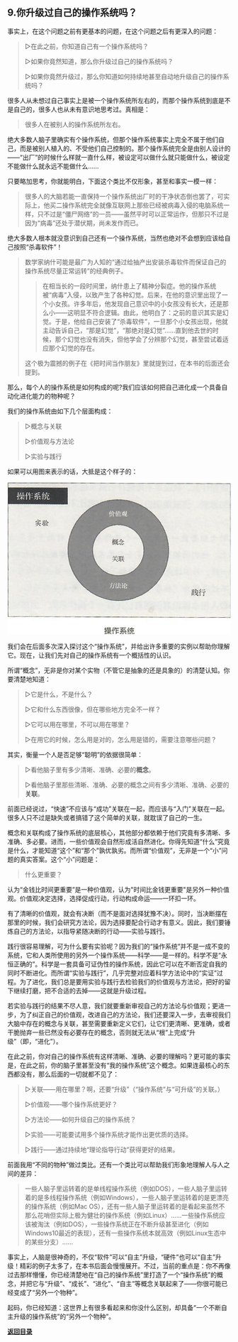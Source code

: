 ## 9.你升级过自己的操作系统吗？

事实上，在这个问题之前有更基本的问题，在这个问题之后有更深入的问题：

> ▷在此之前，你知道自己有一个操作系统吗？
>
> ▷如果你竟然知道，那么你升级过自己的操作系统吗？
>
> ▷如果你竟然升级过，那么你知道如何持续地甚至自动地升级自己的操作系统吗？

很多人从未想过自己事实上是被一个操作系统所左右的，而那个操作系统到底是不是自己的，很多人也从未有意识地思考过。真相是：

> 很多人在被别人的操作系统所左右。

绝大多数人脑子里确实有个操作系统，但那个操作系统事实上完全不属于他们自己，而是被别人植入的、不受他们自己控制的。那个操作系统完全是由别人设计的——“出厂”的时候什么样就一直什么样，被设定可以做什么就只能做什么，被设定不能做什么就永远不能做什么......

只要略加思考，你就能明白，下面这个类比不仅形象，甚至和事实一模一样：

> 很多人的大脑若能一直保持一个操作系统出厂时的干净状态倒也罢了，可实际上，他买二操作系统完全就像互联网上那些已经被病毒入侵的电脑系统一样，只不过是“僵尸网络”的一员——虽然平时可以正常运作，但那只不过是因为“病毒”还处于潜伏期，尚未发作而已。

绝大多数人根本就没意识到自己还有一个操作系统，当然也绝对不会想到应该给自己按照“杀毒软件”！

> 数学家纳什可能是最广为人知的“通过给抽产出安装杀毒软件而保证自己的操作系统尽量正常运转”的经典例子。
>
> > 在相当长的一段时间里，纳什患上了精神分裂症。他的操作系统被“病毒”入侵，以致产生了各种幻觉。后来，在他的意识里出现了一个小女孩。许多年后，他发现自己意识中的小女孩没有长大，还是那么小——这明显不符合逻辑。由此，他明白了：之前的意识其实是幻觉。于是，他给自己安装了“杀毒软件”，一旦那个小女孩出现，他就主动告诉自己，“那是幻觉”，“那绝对是幻觉”......直到他去世的时候，那个幻觉也没有消失，但他学会了分辨那个幻觉，甚至尝试着适应那个幻觉的存在。
>
> 这个极为震撼的例子在《把时间当作朋友》里就提到过，在本书的后面还会提到。

那么，每个人的操作系统是如何构成的呢?我们应该如何把自己进化成一个具备自动化进化能力的物种呢？

我们的操作系统由如下几个层面构成：

> ▷概念与关联
>
> ▷价值观与方法论
>
> ▷实验与践行

如果可以用图来表示的话，大抵是这个样子的：

![Scan (2)](images/Scan.jpg)

我们会在后面多次深入探讨这个“操作系统”，并给出许多重要的实例以帮助你理解它。现在，让我们先对自己的操作系统有一个概括性的认识。

所谓“概念”，无非是你对某个实物（不管它是抽象的还是具象的）的清楚认知。你要清楚地知道：

> ▷它是什么，不是什么？
>
> ▷它和什么东西很像，但在哪些地方完全不一样？
>
> ▷它可以用在哪里，不可以用在哪里？
>
> ▷在用它的时候，怎么用是对的，怎么用是错的，需要注意哪些问题？

其实，衡量一个人是否足够“聪明”的依据很简单：

> ▷看他脑子里有多少清晰、准确、必要的**概念**。
>
> ▷看他脑子里那些清晰、准确、必要的概念之间有多少清晰、准确、必要的**关联**。

前面已经说过，“快速”不应该与“成功”关联在一起，而应该与“入门”关联在一起。很多人只不过是缺失或者搞错了这个简单的关联，就耽误了自己的一生。

概念和关联构成了操作系统的底层核心，其他部分都依赖于他们究竟有多清晰、多准确、多必要。进而，一些价值观会自然形成活自然进化。你得先知道“什么”究竟是什么，才能知道“这个”和“那个”孰优孰劣。而所谓“价值观”，无非是一个“小”问题的真实答案。这个“小”问题是：

> 什么更重要？

认为“金钱比时间更重要”是一种价值观，认为"时间比金钱更重要"是另外一种价值观。价值观决定选择，选择促成行动，行动构成命运——一环扣一环。

有了清晰的价值观，就会有决断（而不是面对选择犹豫不决）。同时，当决断摆在那里的时候，我们会研究方法论，因为选择要配合行动才有意义。因此，我们要锤炼自己的方法论，以指导紧随决断的行动——实验与践行。

践行很容易理解，可为什么要有实验呢？因为我们的“操作系统”并不是一成不变的系统，它和人类所使用的另外一个操作系统——科学——是一样的。科学不是“永恒正确的”。科学是一套具备可证伪性的操作系统，因此它可以在不断否定自我的同时不断进化。而所谓“实验与践行”，几乎完整对应着科学方法论中的“实证”过程。为了进化，我们总是要用实验与践行去检验我们的价值观与方法论，把好的留下继续打磨，把不合适的去掉——这就是升级过程。

若实验与践行的结果不尽人意，我们就要重新审视自己的方法论与价值观；更进一步，为了纠正自己的价值观，改进自己的方法论，我们还要深入一步，去审视我们大脑中存在的概念与关联，甚至需要重新定义它们，让它们更清晰、更准确，或者干脆抛弃一些已然没有必要存在的概念，否则就无法从“根”上完成“升级”（即，“进化”）。

在此之前，你对自己的操作系统有这样清晰、准确、必要的理解吗？更可能的事实是，在此之前，你的脑子里甚至没有“我的操作系统”这个概念。如果连最核心的东西都没有，那么后面的一切就都不见了：

> ▷关联——用在哪里？啊，还要“升级”（“操作系统”与“可升级”的关联。）
>
> ▷价值观——哪个操作系统更好？
>
> ▷方法论——如何升级自己的操作系统？
>
> ▷实验——可能要试用多个操作系统才能作出更优质的选择。
>
> ▷践行——通过持续地“理论指导行动”获得更好的结果。

前面我用“不同的物种”做过类比。还有一个类比可以帮助我们形象地理解人与人之间的差异：

> 一些人脑子里运转着的是单线程操作系统（例如DOS），一些人脑子里运转着的是多线程操作系统（例如Windows），一些人脑子里运转着的是更漂亮的操作系统（例如Mac OS），还有一些人脑子里运转着的是看起来虽然不那么花哨但实际上极为健壮的操作系统（例如Linux）......一些操作系统应该被淘汰（例如DOS），一些操作系统正在不断升级甚至进化（例如Windows10最近的表现），还有一些操作系统本就高效（例如Linux生态中的某些分支）......

事实上，人脑是很神奇的，不仅“软件”可以“自主”升级，“硬件”也可以“自主”升级！精彩的例子太多了，在本书后面会慢慢展开。不过，当前的重点是：你不再像过去那样懵懂，你已经清楚地在“自己的操作系统”里打造了一个“操作系统”的概念，并把它与“升级”、“成长”、“进化”、“自主”等概念关联起来了——你很可能已经变成了“另外一个物种”。

起码，你已经知道：这世界上有很多看起来和你没什么区别，却具备“一个不断自主升级的操作系统”的“另外一个物种”。


[**返回目录**](./menu.md)
